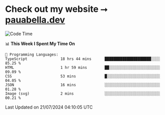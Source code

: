 # Check out my website ⭢ [pauabella.dev](https://pauabella.dev)

<!--START_SECTION:waka-->
![Code Time](http://img.shields.io/badge/Code%20Time-3%2C584%20hrs%201%20min-blue)

📊 **This Week I Spent My Time On** 

```text
💬 Programming Languages: 
TypeScript               18 hrs 44 mins      █████████████████████░░░░   85.25 % 
HTML                     1 hr 59 mins        ██░░░░░░░░░░░░░░░░░░░░░░░   09.09 % 
CSS                      53 mins             █░░░░░░░░░░░░░░░░░░░░░░░░   04.05 % 
JSON                     16 mins             ░░░░░░░░░░░░░░░░░░░░░░░░░   01.28 % 
Image (svg)              2 mins              ░░░░░░░░░░░░░░░░░░░░░░░░░   00.21 % 
```


 Last Updated on 21/07/2024 04:10:05 UTC
<!--END_SECTION:waka-->
